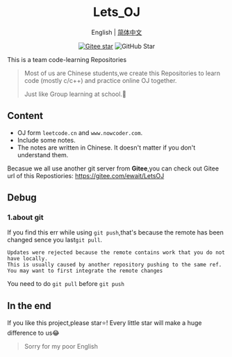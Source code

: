 <h1 align="center">Lets_OJ</h1>


<div align="center">

English | [简体中文](./README.md)

[![Gitee star](https://gitee.com/ewait/LetsOJ/badge/star.svg?theme=white)](https://gitee.com/ewait/LetsOJ/stargazers)
![GitHub Star](https://img.shields.io/github/stars/Aewait/Lets_OJ?style=social)

</div>

This is a team code-learning Repositories

> Most of us are Chinese students,we create this Repositories to learn code (mostly c/c++) and practice online OJ together.   
> 
> Just like Group learning at school.🎐

## Content

* OJ form `leetcode.cn` and `www.nowcoder.com`.
* Include some notes.
* The notes are written in Chinese. It doesn't matter if you don't understand them.

Becasue we all use another git server from **Gitee**,you can check out Gitee url of this Repostiories: https://gitee.com/ewait/LetsOJ

## Debug
### 1.about git
If you find this err while using `git push`,that's because the remote has been changed sence you last`git pull`.
~~~
Updates were rejected because the remote contains work that you do not have locally. 
This is usually caused by another repository pushing to the same ref. 
You may want to first integrate the remote changes
~~~

You need to do `git pull` before `git push`


## In the end
If you like this project,please star⭐!
Every little star will make a huge difference to us😂

> Sorry for my poor English
